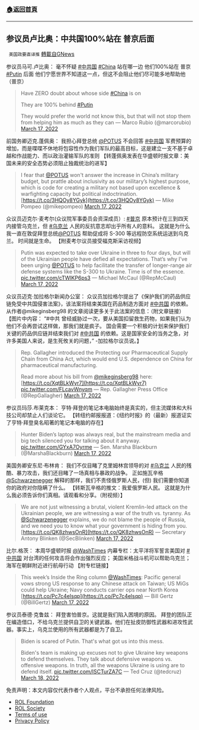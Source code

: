 ###  [:house:返回首頁](https://github.com/ourhimalayas/txt)
---


## 参议员卢比奥：中共国100%站在 普京后面
` 美国政要直译推` [轉載自GNews](https://gnews.org/zh-hans/2183750/)

参议员马可.卢比奥： 毫不怀疑 [#中共国](https://twitter.com/hashtag/%E4%B8%AD%E5%85%B1%E5%9B%BD?src=hashtag_click) [#China](https://twitter.com/hashtag/China?src=hashtag_click) 站在哪一边 他们100%站在 普京 [#Putin](https://twitter.com/hashtag/Putin?src=hashtag_click) 后面 他们宁愿世界不知道这一点，但这不会阻止他们尽可能多地帮助他（普京）



> Have ZERO doubt about whose side [#China](https://twitter.com/hashtag/China?src=hash&amp;ref_src=twsrc%5Etfw) is on 
> 
> They are 100% behind [#Putin](https://twitter.com/hashtag/Putin?src=hash&amp;ref_src=twsrc%5Etfw) 
> 
> They would prefer the world not know this, but that will not stop them from helping him as much as they can
> — Marco Rubio (@marcorubio) [March 17, 2022](https://twitter.com/marcorubio/status/1504587222015569920?ref_src=twsrc%5Etfw)



前国务卿迈克.蓬佩奥： 我担心拜登总统 [@POTUS](https://twitter.com/POTUS) 不会回答 [#中共国](https://twitter.com/hashtag/%E4%B8%AD%E5%85%B1%E5%9B%BD?src=hashtag_click) 军费预算的增加，而是喋喋不休地将包容性作为我们军队的最高目标，这是建立一支不基于卓越和作战能力、而以政治灌输军队的准则 【转蓬佩奥发表在华盛顿时报文章：美国未来的安全态势必须阻止独裁统治的进军】



> I fear that [@POTUS](https://twitter.com/POTUS?ref_src=twsrc%5Etfw) won't answer the increase in China’s military budget, but prattle about inclusivity as our military’s highest purpose, which is code for creating a military not based upon excellence & warfighting capacity but political indoctrination.[https://t.co/3HQOy8YGyk](https://t.co/3HQOy8YGyk)
> — Mike Pompeo (@mikepompeo) [March 17, 2022](https://twitter.com/mikepompeo/status/1504579612822671361?ref_src=twsrc%5Etfw)



众议员迈克尓·麦考尔(众议院军事委员会资深成员）: [#普京](https://twitter.com/hashtag/%E6%99%AE%E4%BA%AC?src=hashtag_click) 原本预计在三到四天内接管乌克兰，但 [#乌克兰](https://twitter.com/hashtag/%E4%B9%8C%E5%85%8B%E5%85%B0?src=hashtag_click) 人民的反抗意志却出乎所有人的意料。 这就是为什么我一直在敦促拜登总统[@POTUS](https://twitter.com/POTUS) 帮助促成将 S-300 等远程防空系统运送到乌克兰。 时间就是生命。 【附麦考尔议员接受福克斯采访视频】



> Putin was expected to take over Ukraine in three to four days, but will of the Ukrainian people have defied all expectations. That’s why I’ve been urging [@POTUS](https://twitter.com/POTUS?ref_src=twsrc%5Etfw) to help facilitate the transfer of longer-range air defense systems like the S-300 to Ukraine. Time is of the essence. [pic.twitter.com/cTWlKP6ps3](https://t.co/cTWlKP6ps3)
> — Michael McCaul (@RepMcCaul) [March 17, 2022](https://twitter.com/RepMcCaul/status/1504523255633354755?ref_src=twsrc%5Etfw)



众议员迈克·加拉格尔新闻办公室： 众议员加拉格尔提出了《保护我们的药品供应链免受中共国侵害法案》，该法案将结束美国在药品制造方面对 [#中共国](https://gettr.com/hashtag/%23%E4%B8%AD%E5%85%B1%E5%9B%BD) 的依赖。 从作者@mikeginsberg98 的文章阅读更多关于此法案的信息：（附文章链接） 【图片中内容： “#中共 曾经威胁过一次，要从美国扣留救生药物，如果我们认为他们不会再尝试这样做，那我们就是疯子。 国会需要一个积极的计划来保护我们关键的药品供应链并结束我们对 [#中共国](https://gettr.com/hashtag/%23%E4%B8%AD%E5%85%B1%E5%9B%BD) 的依赖。这是国家安全的当务之急，对许多美国人来说，是生死攸关的问题，” -加拉格尔议员说。】



> Rep. Gallagher introduced the Protecting our Pharmaceutical Supply Chain from China Act, which would end U.S. dependence on China for pharmaceutical manufacturing.
> 
> Read more about his bill from [@mikeginsberg98](https://twitter.com/mikeginsberg98?ref_src=twsrc%5Etfw) here: [https://t.co/XqtBLkWyr7](https://t.co/XqtBLkWyr7) [pic.twitter.com/FLcavWnyqm](https://t.co/FLcavWnyqm)
> — Rep. Gallagher Press Office (@RepGallagher) [March 17, 2022](https://twitter.com/RepGallagher/status/1504535164805955587?ref_src=twsrc%5Etfw)



参议员玛莎.布莱克本： 亨特·拜登的笔记本电脑始终是真实的，但主流媒体和大科技公司却禁止人们谈论它。 【转纽约邮报报道：《纽约时报》的（最新）报道证实了亨特·拜登臭名昭著的笔记本电脑的存在】



> Hunter Biden’s laptop was always real, but the mainstream media and big tech silenced you for talking about it anyway. [pic.twitter.com/GYxA7Oyrme](https://t.co/GYxA7Oyrme)
> — Sen. Marsha Blackburn (@MarshaBlackburn) [March 17, 2022](https://twitter.com/MarshaBlackburn/status/1504538136017317893?ref_src=twsrc%5Etfw)



美国务卿安东尼·布林肯： 我们不仅目睹了克里姆林宫领导的对 [#乌克兰](https://gettr.com/hashtag/%23%E4%B9%8C%E5%85%8B%E5%85%B0) 人民的残酷、暴力攻击，我们还目睹了一场真相与暴政的战争。 正如施瓦辛格[@Schwarzenegger](https://gettr.com/user/Schwarzenegger) 解释的那样，我们不责怪俄罗斯人民，(但) 我们需要你知道你的政府对你隐瞒了什么。 【转斯瓦辛格的推文：我爱俄罗斯人民。 这就是为什么我必须告诉你们真相。请观看和分享。（附视频）】



> We are not just witnessing a brutal, violent Kremlin-led attack on the Ukrainian people, we are witnessing a war of the truth vs. tyranny. As [@Schwarzenegger](https://twitter.com/Schwarzenegger?ref_src=twsrc%5Etfw) explains, we do not blame the people of Russia, and we need you to know what your government is hiding from you. [https://t.co/QK8zhwsOnR](https://t.co/QK8zhwsOnR)
> — Secretary Antony Blinken (@SecBlinken) [March 17, 2022](https://twitter.com/SecBlinken/status/1504534544761995266?ref_src=twsrc%5Etfw)



比尔.格茨： 本周华盛顿时报 [@WashTimes](https://twitter.com/WashTimes) 内幕专栏：太平洋将军誓言美国对 [#中共国](https://twitter.com/hashtag/%E4%B8%AD%E5%85%B1%E5%9B%BD?src=hashtag_click) 对台湾的任何攻击将会作出强烈反应； 美国米格战斗机可以帮助乌克兰； 海军在朝鲜附近进行航母行动 【附专栏链接】



> This week’s Inside the Ring column [@WashTimes](https://twitter.com/WashTimes?ref_src=twsrc%5Etfw): Pacific general vows strong US response to any Chinese attack on Taiwan; US MiGs could help Ukraine; Navy conducts carrier ops near North Korea [https://t.co/Pc7c4elsqp](https://t.co/Pc7c4elsqp)
> — Bill Gertz (@BillGertz) [March 17, 2022](https://twitter.com/BillGertz/status/1504514611692855296?ref_src=twsrc%5Etfw)



参议员泰德·克鲁兹： 拜登害怕普京。这就是我们陷入困境的原因。 拜登的团队正在编造借口，不给乌克兰提供自卫的关键武器。他们在扯皮防御性武器和进攻性武器。事实上，乌克兰使用的所有武器都是为了自卫。



> Biden is scared of Putin. That's what got us into this mess.
> 
> Biden's team is making up excuses not to give Ukraine key weapons to defend themselves. They talk about defensive weapons vs. offensive weapons. In truth, all the weapons Ukraine is using are to defend itself. [pic.twitter.com/ISCTurZA7C](https://t.co/ISCTurZA7C)
> — Ted Cruz (@tedcruz) [March 18, 2022](https://twitter.com/tedcruz/status/1504637461271511040?ref_src=twsrc%5Etfw)



 

免责声明：本文内容仅代表作者个人观点，平台不承担任何法律风险。

- [ROL Foundation](https://rolfoundation.org/)
- [ROL Society](https://rolsociety.org/)
- [Terms of use](https://gnews.org/terms-of-use-3/)
- [Privacy Policy](https://gnews.org/privacy-policy/)
